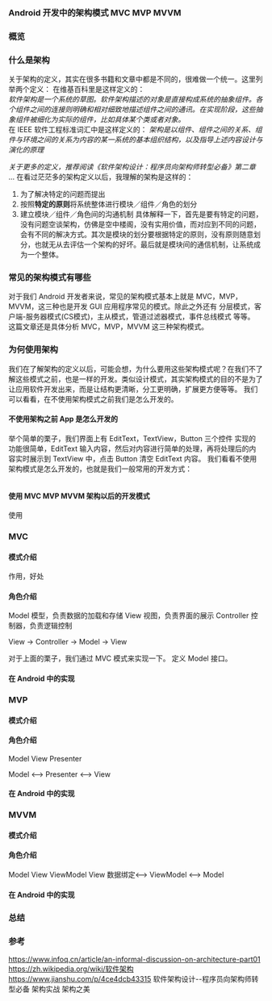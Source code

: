 ### Android 开发中的架构模式 MVC MVP MVVM

### 概览

### 什么是架构
关于架构的定义，其实在很多书籍和文章中都是不同的，很难做一个统一。这里列举两个定义：
在维基百科里是这样定义的：   
*软件架构是一个系统的草图。软件架构描述的对象是直接构成系统的抽象组件。各个组件之间的连接则明确和相对细致地描述组件之间的通讯。在实现阶段，这些抽象组件被细化为实际的组件，比如具体某个类或者对象。*   
在 IEEE 软件工程标准词汇中是这样定义的：
*架构是以组件、组件之间的关系、组件与环境之间的关系为内容的某一系统的基本组织结构，以及指导上述内容设计与演化的原理*     

*关于更多的定义，推荐阅读《软件架构设计：程序员向架构师转型必备》第二章*   
...
在看过茫茫多的架构定义以后，我理解的架构是这样的：  
1. 为了解决特定的问题而提出
2. 按照**特定的原则**将系统整体进行模块／组件／角色的划分
3. 建立模块／组件／角色间的沟通机制
具体解释一下，首先是要有特定的问题，没有问题空谈架构，仿佛是空中楼阁，没有实用价值，而对应到不同的问题，会有不同的解决方式。其次是模块的划分要根据特定的原则，没有原则随意划分，也就无从去评估一个架构的好坏。最后就是模块间的通信机制，让系统成为一个整体。

### 常见的架构模式有哪些
对于我们 Android 开发者来说，常见的架构模式基本上就是 MVC，MVP，MVVM，这三种也是开发 GUI 应用程序常见的模式。除此之外还有 分层模式，客户端-服务器模式(CS模式)，主从模式，管道过滤器模式，事件总线模式 等等。
这篇文章还是具体分析 MVC，MVP，MVVM 这三种架构模式。

### 为何使用架构
我们在了解架构的定义以后，可能会想，为什么要用这些架构模式呢？在我们不了解这些模式之前，也是一样的开发。类似设计模式，其实架构模式的目的不是为了让应用软件开发出来，而是让结构更清晰，分工更明确，扩展更方便等等。
我们可以看看，在不使用架构模式之前我们是怎么开发的。
#### 不使用架构之前 App 是怎么开发的
举个简单的栗子，我们界面上有 EditText，TextView，Button 三个控件
实现的功能很简单，EditText 输入内容，然后对内容进行简单的处理，再将处理后的内容实时展示到 TextView 中，点击 Button 清空 EditText 内容。
我们看看不使用架构模式是怎么开发的，也就是我们一般常用的开发方式：
```
```

#### 使用 MVC MVP MVVM 架构以后的开发模式
使用

### MVC 
#### 模式介绍
作用，好处

#### 角色介绍
Model 模型，负责数据的加载和存储
View 视图，负责界面的展示
Controller 控制器，负责逻辑控制

View -> Controller -> Model -> View

对于上面的栗子，我们通过 MVC 模式来实现一下。
定义 Model 接口。


#### 在 Android 中的实现

### MVP
#### 模式介绍
#### 角色介绍
Model 
View 
Presenter

Model <--> Presenter <--> View

#### 在 Android 中的实现

### MVVM
#### 模式介绍
#### 角色介绍
Model 
View 
ViewModel
View 数据绑定<--> ViewModel <--> Model

#### 在 Android 中的实现


### 总结

### 参考
https://www.infoq.cn/article/an-informal-discussion-on-architecture-part01
https://zh.wikipedia.org/wiki/软件架构
https://www.jianshu.com/p/4ce4dcb43315
软件架构设计--程序员向架构师转型必备
架构实战
架构之美